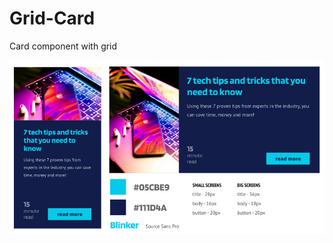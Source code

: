 # Grid-Card
Card component with grid
<div align="center">
    <img src="./assets/images/view.jpg"</img> 
</div>